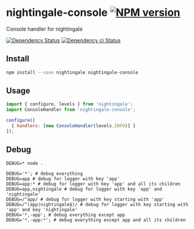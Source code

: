 # nightingale-console [![NPM version][npm-image]][npm-url]

Console handler for nightingale

[![Dependency Status][daviddm-image]][daviddm-url]
[![Dependency ci Status][dependencyci-image]][dependencyci-url]

## Install

```sh
npm install --save nightingale nightingale-console
```

## Usage

```js
import { configure, levels } from 'nightingale';
import ConsoleHandler from 'nightingale-console';

configure([
  { handlers: [new ConsoleHandler(levels.INFO)] }
]);
```

## Debug

`DEBUG=* node .`

```
DEBUG='*'; # debug everything
DEBUG=app # debug for logger with key 'app'
DEBUG=app:* # debug for logger with key 'app' and all its children
DEBUG=app,nightingale # debug for logger with key 'app' and 'nightingale'
DEBUG=/^app/ # debug for logger with key starting with 'app'
DEBUG=/^(app|nightingale$)/ # debug for logger with key starting with 'app' and key 'nightingale'
DEBUG='*,-app'; # debug everything except app
DEBUG='*,-app:*'; # debug everything except app and all its children
```

[npm-image]: https://img.shields.io/npm/v/nightingale-console.svg?style=flat-square
[npm-url]: https://npmjs.org/package/nightingale-console
[daviddm-image]: https://david-dm.org/nightingalejs/nightingale-console.svg?style=flat-square
[daviddm-url]: https://david-dm.org/nightingalejs/nightingale-console
[dependencyci-image]: https://dependencyci.com/github/nightingalejs/nightingale-console/badge?style=flat-square
[dependencyci-url]: https://dependencyci.com/github/nightingalejs/nightingale-console
